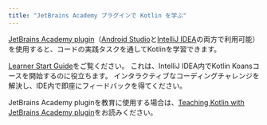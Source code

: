 ```yaml
---
title: "JetBrains Academy プラグインで Kotlin を学ぶ"
---
```

[JetBrains Academy plugin](https://plugins.jetbrains.com/plugin/10081-jetbrains-academy)（[Android Studio](https://developer.android.com/studio)と[IntelliJ IDEA](https://www.jetbrains.com/idea/)の両方で利用可能）を使用すると、コードの実践タスクを通してKotlinを学習できます。

[Learner Start Guide](https://plugins.jetbrains.com/plugin/10081-jetbrains-academy/docs/learner-start-guide.html?section=Kotlin%20Koans)をご覧ください。
これは、IntelliJ IDEA内でKotlin Koansコースを開始するのに役立ちます。
インタラクティブなコーディングチャレンジを解決し、IDE内で即座にフィードバックを得てください。

JetBrains Academy pluginを教育に使用する場合は、[Teaching Kotlin with JetBrains Academy plugin](edu-tools-educator)をお読みください。